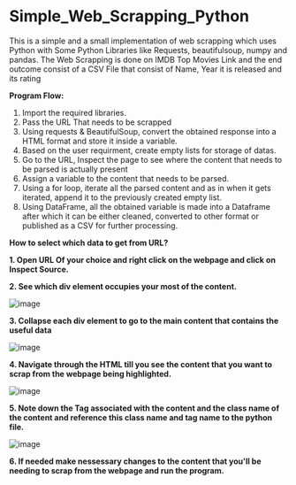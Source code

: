 # Simple_Web_Scrapping_Python
This is a simple and a small implementation of web scrapping which uses Python with Some Python Libraries like Requests, beautifulsoup, numpy and pandas. The Web Scrapping is done on IMDB Top Movies Link and the end outcome consist of a CSV File that consist of Name, Year it is released and its rating

**Program Flow:**

  1. Import the required libraries.
  2. Pass the URL That needs to be scrapped
  3. Using requests & BeautifulSoup, convert the obtained response into a HTML format and store it inside a variable.
  4. Based on the user requirment, create empty lists for storage of datas.
  5. Go to the URL, Inspect the page to see where the content that needs to be parsed is actually present 
  6. Assign a variable to the content that needs to be parsed.
  7. Using a for loop, iterate all the parsed content and as in when it gets iterated, append it to the previously created empty list.
  8. Using DataFrame, all the obtained variable is made into a Dataframe after which it can be either cleaned, converted to other format or published as a CSV for further processing.

**How to select which data to get from URL?**

 **1. Open URL Of your choice and right click on the webpage and click on Inspect Source.**
  
 **2. See which div element occupies your most of the content.**
 
 
 
  ![image](https://user-images.githubusercontent.com/51675975/114010582-dfed3500-9881-11eb-8ace-04b9451dc9f9.png)
 
 
 **3. Collapse each div element to go to the main content that contains the useful data**
 
 
  ![image](https://user-images.githubusercontent.com/51675975/114011425-d6b09800-9882-11eb-873f-4ee008b38ac5.png)
  
  
 **4. Navigate through the HTML till you see the content that you want to scrap from the webpage being highlighted.**
 
 
  ![image](https://user-images.githubusercontent.com/51675975/114011656-1d9e8d80-9883-11eb-9038-f1438e380634.png)
  
  
 **5. Note down the Tag associated with the content and the class name of the content and reference this class name and tag name to the python file.**
 
 
  ![image](https://user-images.githubusercontent.com/51675975/114012094-8980f600-9883-11eb-968b-9887498cd86b.png)
 
 
 **6. If needed make nessessary changes to the content that you'll be needing to scrap from the webpage and run the program.**
